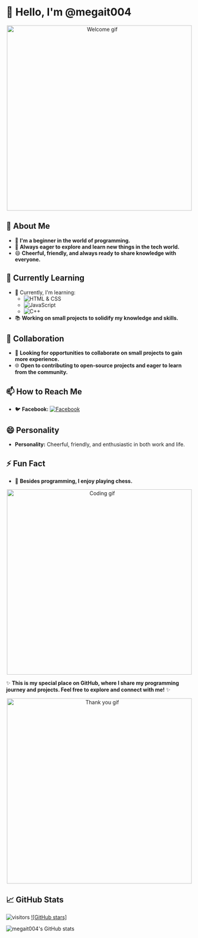 # 👋 Hello, I'm @megait004
<p align="center">
  <img src="https://media.tenor.com/2uyENRmiUt0AAAAC/anime-girl.gif" alt="Welcome gif" width="500"/>
</p>

## 👀 About Me
- 🌟 **I'm a beginner in the world of programming.**
- 🌱 **Always eager to explore and learn new things in the tech world.**
- 😄 **Cheerful, friendly, and always ready to share knowledge with everyone.**

## 🌱 Currently Learning
- 🚀 Currently, I'm learning:
  - ![HTML & CSS](https://img.shields.io/badge/HTML%20&%20CSS-orange?style=for-the-badge&logo=html5&logoColor=white)
  - ![JavaScript](https://img.shields.io/badge/JavaScript-yellow?style=for-the-badge&logo=javascript&logoColor=white)
  - ![C++](https://img.shields.io/badge/C++-blue?style=for-the-badge&logo=cplusplus&logoColor=white)
- 📚 **Working on small projects to solidify my knowledge and skills.**

## 💞️ Collaboration
- 🤝 **Looking for opportunities to collaborate on small projects to gain more experience.**
- 🌐 **Open to contributing to open-source projects and eager to learn from the community.**

## 📫 How to Reach Me
- 🐦 **Facebook:** [![Facebook](https://img.shields.io/badge/Facebook-blue?style=for-the-badge&logo=facebook&logoColor=white)](https://www.facebook.com/)

## 😄 Personality
- **Personality:** Cheerful, friendly, and enthusiastic in both work and life.

## ⚡ Fun Fact
- 🎸 **Besides programming, I enjoy playing chess.**

<p align="center">
  <img src="https://media.tenor.com/3hJBSbmF4YIAAAAC/cute-anime-study.gif" alt="Coding gif" width="500"/>
</p>

✨ **This is my special place on GitHub, where I share my programming journey and projects. Feel free to explore and connect with me!** ✨

<p align="center">
  <img src="https://media.giphy.com/media/L1R1tvI9svkIWwpVYr/giphy.gif" alt="Thank you gif" width="500"/>
</p>

## 📈 GitHub Stats

![visitors](https://visitor-badge.glitch.me/badge?page_id=megait004)
[![GitHub stars]](https://github.com/megait004/megait004/stargazers)

![megait004's GitHub stats](https://github-readme-stats.vercel.app/api?username=megait004&show_icons=true&theme=radical)
